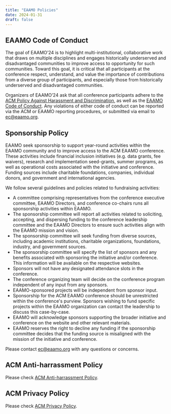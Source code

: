 ```yaml
---
title: "EAAMO Policies"
date: 2024-01-31
draft: false
---
```


## EAAMO Code of Conduct

The goal of EAAMO’24 is to highlight multi-institutional, collaborative work that draws on multiple disciplines and engages historically underserved and disadvantaged communities to improve access to opportunity for such communities. Toward this goal, it is critical that all participants at the conference respect, understand, and value the importance of contributions from a diverse group of participants, and especially those from historically underserved and disadvantaged communities. 

Organizers of EAAMO’24 ask that all conference participants adhere to the [ACM Policy Against Harassment and Discrimination](https://www.acm.org/special-interest-groups/volunteer-resources/officers-manual/policy-against-discrimination-and-harassment), as well as the [EAAMO Code of Conduct](https://www.eaamo.org/policies). Any violations of either code of conduct can be reported via the ACM or EAAMO reporting procedures, or submitted via email to ec@eaamo.org.

## Sponsorship Policy

EAAMO seek sponsorship to support year-round activities within the EAAMO community and to improve access to the ACM EAAMO conference. These activities include financial inclusion initiatives (e.g. data grants, fee waivers), research and implementation seed-grants, summer programs, as well as operational costs associated with the initiative and conference. Funding sources include charitable foundations, companies, individual donors, and government and international agencies. 

We follow several guidelines and policies related to fundraising activities: 
- A committee comprising representatives from the conference executive committee, EAAMO Directors, and conference co-chairs runs all sponsorship activities within EAAMO.
- The sponsorship committee will report all activities related to soliciting, accepting, and dispersing funding to the conference leadership committee and the EAAMO Directors to ensure such activities align with the EAAMO mission and vision.
- The sponsorship committee will seek funding from diverse sources, including academic institutions, charitable organizations, foundations, industry, and government sources.
- The sponsorship committee will specify the list of sponsors and any benefits associated with sponsoring the initiative and/or conference. This information will be available on the respective websites.
- Sponsors will not have any designated attendance slots in the conference.
- The conference organizing team will decide on the conference program independent of any input from any sponsors.
- EAAMO-sponsored projects will be independent from sponsor input.
- Sponsorship for the ACM EAAMO conference should be unrestricted within the conference's purview. Sponsors wishing to fund specific projects within the EAAMO organization can contact the leadership to discuss this case-by-case.
- EAAMO will acknowledge sponsors supporting the broader initiative and conference on the website and other relevant materials.
- EAAMO reserves the right to decline any funding if the sponsorship committee decides that the funding source is misaligned with the mission of the initiative and conference. 

Please contact ec@eaamo.org with any questions or concerns. 

## ACM Anti-harrassment Policy
Please check [ACM Anti-harrassment Policy](https://www.acm.org/about-acm/policy-against-harassment).

## ACM Privacy Policy
Please check [ACM Privacy Policy](https://www.acm.org/about-acm/privacy-policy).


